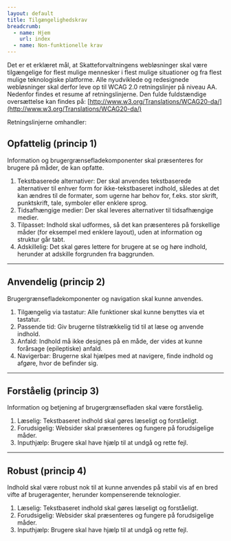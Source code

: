 ```yaml
---
layout: default
title: Tilgængelighedskrav
breadcrumb:
  - name: Hjem
    url: index
  - name: Non-funktionelle krav
---
```


Det er et erklæret mål, at Skatteforvaltningens webløsninger skal være
tilgængelige for flest mulige mennesker i flest mulige situationer og fra flest
mulige teknologiske platforme. Alle nyudviklede og redesignede webløsninger
skal derfor leve op til WCAG 2.0 retningslinjer på niveau AA. Nedenfor findes
et resume af retningslinjerne. Den fulde fuldstændige oversættelse kan findes
på: [http://www.w3.org/Translations/WCAG20-da/](http://www.w3.org/Translations/WCAG20-da/)

Retningslinjerne omhandler:

## Opfattelig (princip 1)

Information og brugergrænsefladekomponenter skal præsenteres for brugere på måder, de kan opfatte.

1. Tekstbaserede alternativer: Der skal anvendes tekstbaserede alternativer til enhver form for ikke-tekstbaseret indhold, således at det kan ændres til de formater, som ugerne har behov for, f.eks. stor skrift, punktskrift, tale, symboler eller enklere sprog.
2. Tidsafhængige medier: Der skal leveres alternativer til tidsafhængige medier.
3. Tilpasset: Indhold skal udformes, så det kan præsenteres på forskellige måder (for eksempel med enklere layout), uden at information og struktur går tabt.
4. Adskillelig: Det skal gøres lettere for brugere at se og høre indhold, herunder at adskille forgrunden fra baggrunden.

---

## Anvendelig (princip 2)

Brugergrænsefladekomponenter og navigation skal kunne anvendes.

1. Tilgængelig via tastatur: Alle funktioner skal kunne benyttes via et tastatur.
2. Passende tid: Giv brugerne tilstrækkelig tid til at læse og anvende indhold.
3. Anfald: Indhold må ikke designes på en måde, der vides at kunne forårsage (epileptiske) anfald.
4. Navigerbar: Brugerne skal hjælpes med at navigere, finde indhold og afgøre, hvor de befinder sig.

---

## Forståelig (princip 3)

Information og betjening af brugergrænsefladen skal være forståelig.

1. Læselig: Tekstbaseret indhold skal gøres læseligt og forståeligt.
2. Forudsigelig: Websider skal præsenteres og fungere på forudsigelige måder.
3. Inputhjælp: Brugere skal have hjælp til at undgå og rette fejl.

---

## Robust (princip 4)

Indhold skal være robust nok til at kunne anvendes på stabil vis af en bred vifte af brugeragenter, herunder kompenserende teknologier.

1. Læselig: Tekstbaseret indhold skal gøres læseligt og forståeligt.
2. Forudsigelig: Websider skal præsenteres og fungere på forudsigelige måder.
3. Inputhjælp: Brugere skal have hjælp til at undgå og rette fejl.
